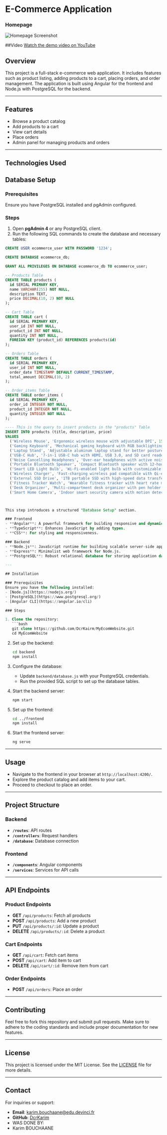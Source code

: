 # E-Commerce Application

### Homepage
![Homepage Screenshot](ScreenshotOfProject.PNG)

##Video 
[Watch the demo video on YouTube](https://www.youtube.com/watch?v=kseFmCaaPL4)

## Overview
This project is a full-stack e-commerce web application. It includes features such as product listing, adding products to a cart, placing orders, and order management. The application is built using Angular for the frontend and Node.js with PostgreSQL for the backend.

---

## Features
- Browse a product catalog
- Add products to a cart
- View cart details
- Place orders
- Admin panel for managing products and orders

---

## Technologies Used

## Database Setup

### Prerequisites
Ensure you have PostgreSQL installed and pgAdmin configured.

### Steps

1. Open **pgAdmin 4** or any PostgreSQL client.
2. Run the following SQL commands to create the database and necessary tables:

```sql
CREATE USER ecommerce_user WITH PASSWORD '1234';

CREATE DATABASE ecommerce_db;

GRANT ALL PRIVILEGES ON DATABASE ecommerce_db TO ecommerce_user;

-- Products Table
CREATE TABLE products (
  id SERIAL PRIMARY KEY,
  name VARCHAR(255) NOT NULL,
  description TEXT,
  price DECIMAL(10, 2) NOT NULL
);

-- Cart Table
CREATE TABLE cart (
  id SERIAL PRIMARY KEY,
  user_id INT NOT NULL,
  product_id INT NOT NULL,
  quantity INT NOT NULL,
  FOREIGN KEY (product_id) REFERENCES products(id)
);

-- Orders Table  
CREATE TABLE orders (
  id SERIAL PRIMARY KEY,
  user_id INT NOT NULL,
  order_date TIMESTAMP DEFAULT CURRENT_TIMESTAMP,
  total_amount DECIMAL(10, 2)
);

-- Order_items Table
CREATE TABLE order_items (
  id SERIAL PRIMARY KEY,
  order_id INTEGER NOT NULL,
  product_id INTEGER NOT NULL,
  quantity INTEGER NOT NULL
);

---- This is the query to insert products in the "products" Table
INSERT INTO products (title, description, price)
VALUES
  ('Wireless Mouse', 'Ergonomic wireless mouse with adjustable DPI', 15.99),
  ('Gaming Keyboard', 'Mechanical gaming keyboard with RGB backlighting', 49.99),
  ('Laptop Stand', 'Adjustable aluminum laptop stand for better posture', 25.99),
  ('USB-C Hub', '7-in-1 USB-C hub with HDMI, USB 3.0, and SD card reader', 29.99),
  ('Noise Cancelling Headphones', 'Over-ear headphones with active noise cancellation', 99.99),
  ('Portable Bluetooth Speaker', 'Compact Bluetooth speaker with 12-hour battery life and water resistance', 39.99),
  ('Smart LED Light Bulb', 'Wi-Fi-enabled light bulb with customizable colors and voice control compatibility', 19.99),
  ('Wireless Charger', 'Fast-charging wireless pad compatible with Qi-enabled devices', 18.99),
  ('External SSD Drive', '1TB portable SSD with high-speed data transfer and durable build', 89.99),
  ('Fitness Tracker Watch', 'Wearable fitness tracker with heart rate monitor and sleep tracking', 59.99),
  ('Desk Organizer', 'Multi-compartment desk organizer with pen holder and drawer', 12.99),
  ('Smart Home Camera', 'Indoor smart security camera with motion detection and two-way audio', 49.99);



This step introduces a structured "Database Setup" section.

### Frontend
- **Angular**: A powerful framework for building responsive and dynamic web interfaces.
- **TypeScript**: Enhances JavaScript by adding types.
- **CSS**: For styling and responsiveness.

### Backend
- **Node.js**: JavaScript runtime for building scalable server-side applications.
- **Express**: Minimalist web framework for Node.js.
- **PostgreSQL**: Robust relational database for storing application data.

---

## Installation

### Prerequisites
Ensure you have the following installed:
- [Node.js](https://nodejs.org/)
- [PostgreSQL](https://www.postgresql.org/)
- [Angular CLI](https://angular.io/cli)

### Steps

1. Clone the repository:
   ```bash
   git clone https://github.com/DcrKairm/MyEcomWebsite.git
   cd MyEcomWebsite
   ```

2. Set up the backend:
   ```bash
   cd backend
   npm install
   ```

3. Configure the database:
   - Update `backend/database.js` with your PostgreSQL credentials.
   - Run the provided SQL script to set up the database tables.

4. Start the backend server:
   ```bash
   npm start
   ```

5. Set up the frontend:
   ```bash
   cd ../frontend
   npm install
   ```

6. Start the frontend server:
   ```bash
   ng serve
   ```

---

## Usage
- Navigate to the frontend in your browser at `http://localhost:4200/`.
- Explore the product catalog and add items to your cart.
- Proceed to checkout to place an order.

---

## Project Structure

### Backend
- **`/routes`**: API routes
- **`/controllers`**: Request handlers
- **`/database`**: Database connection

### Frontend
- **`/components`**: Angular components
- **`/services`**: Services for API calls

---

## API Endpoints

### Product Endpoints
- **GET** `/api/products`: Fetch all products
- **POST** `/api/products`: Add a new product
- **PUT** `/api/products/:id`: Update a product
- **DELETE** `/api/products/:id`: Delete a product

### Cart Endpoints
- **GET** `/api/cart`: Fetch cart items
- **POST** `/api/cart`: Add item to cart
- **DELETE** `/api/cart/:id`: Remove item from cart

### Order Endpoints
- **POST** `/api/orders`: Place an order

---

## Contributing
Feel free to fork this repository and submit pull requests. Make sure to adhere to the coding standards and include proper documentation for new features.

---

## License
This project is licensed under the MIT License. See the [LICENSE](LICENSE) file for more details.

---

## Contact
For inquiries or support:
- **Email**: karim.bouchaane@edu.devinci.fr
- **GitHub**: [DcrKarim](https://github.com/DcrKarim)
- WAS DONE BY:
- Karim BOUCHAANE
